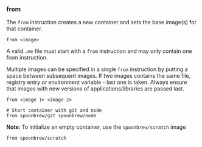 ### from

The `from` instruction creates a new container and sets the base image(s) for that container. 

```
from <image>
```

A valid `.me` file must start with a `from` instruction and may only contain one from instruction. 

Multiple images can be specified in a single `from` instruction by putting a space between subsequent images. If two images contains the same file, registry entry or environment variable - last one is taken. Always ensure that images with new versions of applications/libraries are passed last.

```
from <image 1> <image 2>

# Start container with git and node
from spoonbrew/git spoonbrew/node
```

**Note**: To initialize an empty container, use the `spoonbrew/scratch` image

```
from spoonbrew/scratch
```